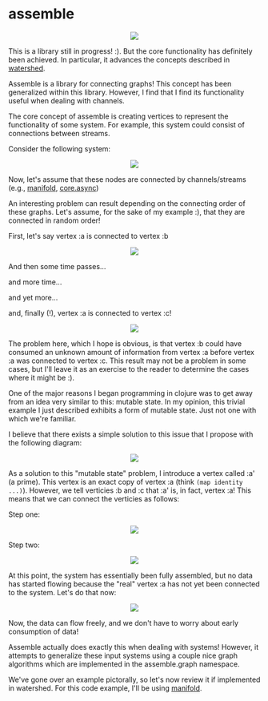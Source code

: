 assemble
========

<p align="center">
  <img src = "/images/logo.png">
</p>

This is a library still in progress! :).  But the core functionality has definitely been achieved.  In particular, it advances the concepts described in [watershed](http://github.com/hypower-org/watershed).

Assemble is a library for connecting graphs!  This concept has been generalized within this library.  However, I find that I find its functionality useful when dealing with channels.  

The core concept of assemble is creating vertices to represent the functionality of some system.  For example, this system could consist of connections between streams.  

Consider the following system:  

<p align="center">
  <img src = "/images/problematic-example.png">
</p>

Now, let's assume that these nodes are connected by channels/streams (e.g., [manifold](https://github.com/ztellman/manifold), [core.async](https://github.com/clojure/core.async))

An interesting problem can result depending on the connecting order of these graphs.  Let's assume, for the sake of my example :), that they are connected in random order! 

First, let's say vertex :a is connected to vertex :b 

<p align="center">
  <img src = "/images/problematic-example-1.png">
</p>

And then some time passes...

and more time...

and yet more...

and, finally (!), vertex :a is connected to vertex :c! 

<p align="center">
  <img src = "/images/problematic-example.png">
</p>

The problem here, which I hope is obvious, is that vertex :b could have consumed an unknown amount of information from vertex :a before vertex :a was connected to vertex :c.  This result may not be a problem in some cases, but I'll leave it as an exercise to the reader to determine the cases where it might be :). 

One of the major reasons I began programming in clojure was to get away from an idea very similar to this: mutable state.  In my opinion, this trivial example I just described exhibits a form of mutable state.  Just not one with which we're familiar.  

I believe that there exists a simple solution to this issue that I propose with the following diagram: 

<p align="center">
  <img src = "/images/problematic-example-fixed.png">
</p>

As a solution to this "mutable state" problem, I introduce a vertex called :a' (a prime).  This vertex is an exact copy of vertex :a (think ```(map identity ...)```).  However, we tell verticies :b and :c that :a' is, in fact, vertex :a!  This means that we can connect the verticies as follows: 

Step one: 

<p align="center">
  <img src = "/images/problematic-example-fixed-1.png">
</p>

Step two: 

<p align="center">
  <img src = "/images/problematic-example-fixed-2.png">
</p>

At this point, the system has essentially been fully assembled, but no data has started flowing because the "real" vertex :a has not yet been connected to the system.  Let's do that now: 

<p align="center">
  <img src = "/images/problematic-example-fixed-3.png">
</p>

Now, the data can flow freely, and we don't have to worry about early consumption of data!

Assemble actually does exactly this when dealing with systems!  However, it attempts to generalize these input systems using a couple nice graph algorithms which are implemented in the assemble.graph namespace.  

We've gone over an example pictorally, so let's now review it if implemented in watershed.  For this code example, I'll be using [manifold](http://github.com/ztellman/manifold).  


